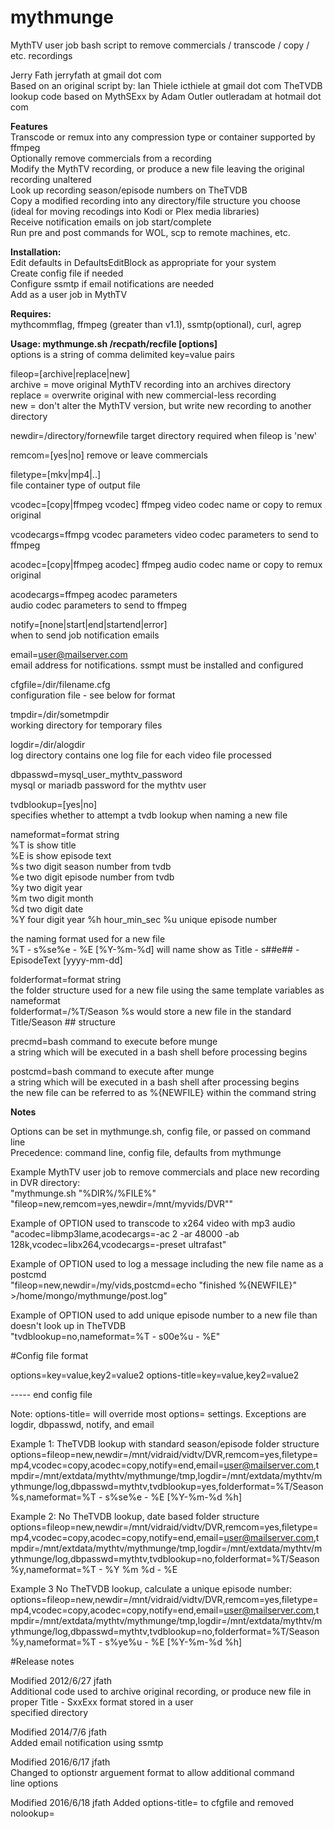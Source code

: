 # mythmunge
MythTV user job bash script to remove commercials / transcode / copy / etc. recordings  
  
Jerry Fath jerryfath at gmail dot com  
Based on an original script by: Ian Thiele icthiele at gmail dot com
TheTVDB lookup code based on MythSExx by Adam Outler outleradam at hotmail dot com
  
 **Features**  
   Transcode or remux into any compression type or container supported by ffmpeg  
   Optionally remove commercials from a recording  
   Modify the MythTV recording, or produce a new file leaving the original recording unaltered  
   Look up recording season/episode numbers on TheTVDB  
   Copy a modified recording into any directory/file structure you choose  
     (ideal for moving recodings into Kodi or Plex media libraries)  
   Receive notification emails on job start/complete  
   Run pre and post commands for WOL, scp to remote machines, etc.  
   
 **Installation:**  
    Edit defaults in DefaultsEditBlock as appropriate for your system  
    Create config file if needed  
    Configure ssmtp if email notifications are needed  
    Add as a user job in MythTV  
  
 **Requires:**  
    mythcommflag, ffmpeg (greater than v1.1), ssmtp(optional), curl, agrep  
  
 **Usage: mythmunge.sh /recpath/recfile [options]**  
   options is a string of comma delimited key=value pairs  
  
  fileop=[archive|replace|new]  
   archive = move original MythTV recording into an archives directory  
   replace = overwrite original with new commercial-less recording  
   new = don't alter the MythTV version, but write new recording to another directory  
  
  newdir=/directory/fornewfile
   target directory required when fileop is 'new'  
  
  remcom=[yes|no]
   remove or leave commercials
   
  filetype=[mkv|mp4|..]  
   file container type of output file  
  
  vcodec=[copy|ffmpeg vcodec]
   ffmpeg video codec name or copy to remux original 
  
  vcodecargs=ffmpg vcodec parameters
   video codec parameters to send to ffmpeg  
  
  acodec=[copy|ffmpeg acodec]
    ffmpeg audio codec name or copy to remux original  
  
  acodecargs=ffmpeg acodec parameters  
   audio codec parameters to send to ffmpeg  
  
  notify=[none|start|end|startend|error]  
   when to send job notification emails  
  
  email=user@mailserver.com  
   email address for notifications.  ssmpt must be installed and configured  
  
  cfgfile=/dir/filename.cfg  
   configuration file - see below for format  
  
  tmpdir=/dir/sometmpdir  
   working directory for temporary files  
  
  logdir=/dir/alogdir  
   log directory contains one log file for each video file processed  
  
  dbpasswd=mysql_user_mythtv_password  
   mysql or mariadb password for the mythtv user  
  
  tvdblookup=[yes|no]  
   specifies whether to attempt a tvdb lookup when naming a new file  
  
  nameformat=format string  
   %T is show title  
   %E is show episode text  
   %s two digit season number from tvdb  
   %e two digit episode number from tvdb  
   %y two digit year  
   %m two digit month  
   %d two digit date  
   %Y four digit year
   %h hour_min_sec
   %u unique episode number  
  
   the naming format used for a new file  
   %T - s%se%e - %E [%Y-%m-%d] will name show as Title - s##e## - EpisodeText [yyyy-mm-dd]  
   
  folderformat=format string  
   the folder structure used for a new file
   using the same template variables as nameformat  
   folderformat=/%T/Season %s would store a new file in the standard Title/Season ## structure  
  
  precmd=bash command to execute before munge  
   a string which will be executed in a bash shell before processing begins  
  
  postcmd=bash command to execute after munge  
   a string which will be executed in a bash shell after processing begins  
   the new file can be referred to as %{NEWFILE} within the command string  
  
**Notes**
  
 Options can be set in mythmunge.sh, config file, or passed on command line  
 Precedence: command line, config file, defaults from mythmunge  
 
 Example MythTV user job to remove commercials and place new recording in DVR directory:  
   "mythmunge.sh "%DIR%/%FILE%" "fileop=new,remcom=yes,newdir=/mnt/myvids/DVR""  
  
 Example of OPTION used to transcode to x264 video with mp3 audio  
   "acodec=libmp3lame,acodecargs=-ac 2 -ar 48000 -ab 128k,vcodec=libx264,vcodecargs=-preset ultrafast"  
   
 Example of OPTION used to log a message including the new file name as a postcmd  
   "fileop=new,newdir=/my/vids,postcmd=echo \"finished %{NEWFILE}\" >/home/mongo/mythmunge/post.log"  
   
 Example of OPTION used to add unique episode number to a new file than doesn't look up in TheTVDB  
   "tvdblookup=no,nameformat=%T - s00e%u - %E"  
    
  
#Config file format  
  
options=key=value,key2=value2
options-title=key=value,key2=value2  
  
----- end config file  
  
Note: options-title= will override most options= settings.  Exceptions are logdir, dbpasswd, notify, and email  
  
  
Example 1: TheTVDB lookup with standard season/episode folder structure  
options=fileop=new,newdir=/mnt/vidraid/vidtv/DVR,remcom=yes,filetype=mp4,vcodec=copy,acodec=copy,notify=end,email=user@mailserver.com,tmpdir=/mnt/extdata/mythtv/mythmunge/tmp,logdir=/mnt/extdata/mythtv/mythmunge/log,dbpasswd=mythtv,tvdblookup=yes,folderformat=%T/Season %s,nameformat=%T - s%se%e - %E [%Y-%m-%d %h]  
  
Example 2:  No TheTVDB lookup, date based folder structure  
options=fileop=new,newdir=/mnt/vidraid/vidtv/DVR,remcom=yes,filetype=mp4,vcodec=copy,acodec=copy,notify=end,email=user@mailserver.com,tmpdir=/mnt/extdata/mythtv/mythmunge/tmp,logdir=/mnt/extdata/mythtv/mythmunge/log,dbpasswd=mythtv,tvdblookup=no,folderformat=%T/Season %y,nameformat=%T - %Y %m %d - %E  
  
Example 3  No TheTVDB lookup, calculate a unique episode number:  
options=fileop=new,newdir=/mnt/vidraid/vidtv/DVR,remcom=yes,filetype=mp4,vcodec=copy,acodec=copy,notify=end,email=user@mailserver.com,tmpdir=/mnt/extdata/mythtv/mythmunge/tmp,logdir=/mnt/extdata/mythtv/mythmunge/log,dbpasswd=mythtv,tvdblookup=no,folderformat=%T/Season %y,nameformat=%T - s%ye%u - %E [%Y-%m-%d %h]    
    
    
#Release notes  
  
Modified 2012/6/27 jfath  
 Additional code used to archive original recording, or produce new file in proper Title - SxxExx format stored in a user  
 specified directory  
  
 Modified 2014/7/6 jfath  
 Added email notification using ssmtp  
  
 Modified 2016/6/17 jfath  
 Changed to optionstr arguement format to allow additional command  
 line options  
  
 Modified 2016/6/18 jfath
 Added options-title= to cfgfile and removed nolookup=  
  
